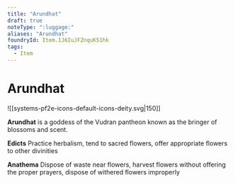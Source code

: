 ```yaml
---
title: "Arundhat"
draft: true
noteType: ":luggage:"
aliases: "Arundhat"
foundryId: Item.1J6IuJFZnquK51hk
tags:
  - Item
---
```


# Arundhat
![[systems-pf2e-icons-default-icons-deity.svg|150]]

**Arundhat** is a goddess of the Vudran pantheon known as the bringer of blossoms and scent.

**Edicts** Practice herbalism, tend to sacred flowers, offer appropriate flowers to other divinities

**Anathema** Dispose of waste near flowers, harvest flowers without offering the proper prayers, dispose of withered flowers improperly
